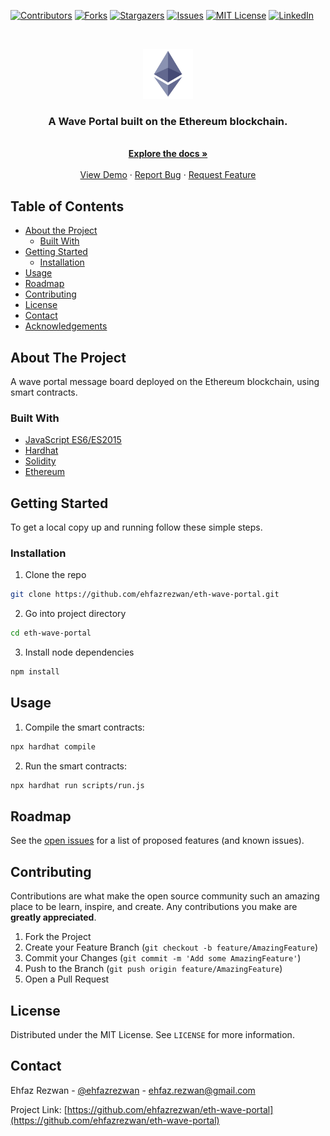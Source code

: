 <!--
*** Thanks for checking out this README Template. If you have a suggestion that would
*** make this better, please fork the repo and create a pull request or simply open
*** an issue with the tag "enhancement".
*** Thanks again! Now go create something AMAZING! :D
***
***
***
*** To avoid retyping too much info. Do a search and replace for the following:
*** github_username, eth-wave-portal, twitter_handle, email
-->

<!-- PROJECT SHIELDS -->
<!--
*** I'm using markdown "reference style" links for readability.
*** Reference links are enclosed in brackets [ ] instead of parentheses ( ).
*** See the bottom of this document for the declaration of the reference variables
*** for contributors-url, forks-url, etc. This is an optional, concise syntax you may use.
*** https://www.markdownguide.org/basic-syntax/#reference-style-links
-->

[![Contributors][contributors-shield]][contributors-url]
[![Forks][forks-shield]][forks-url]
[![Stargazers][stars-shield]][stars-url]
[![Issues][issues-shield]][issues-url]
[![MIT License][license-shield]][license-url]
[![LinkedIn][linkedin-shield]][linkedin-url]

<!-- PROJECT LOGO -->
<br />
<p align="center">
  <a href="https://github.com/ehfazrezwan/eth-wave-portal">
    <img src="images/logo.png" alt="Logo" width="80" height="80">
  </a>

  <h3 align="center">A Wave Portal built on the Ethereum blockchain.</h3>

  <p align="center">
    <br />
    <a href="https://github.com/ehfazrezwan/eth-wave-portal"><strong>Explore the docs »</strong></a>
    <br />
    <br />
    <a href="https://eth-wave-portal-38cce.web.app/" target = "_blank">View Demo</a>
    ·
    <a href="https://github.com/ehfazrezwan/eth-wave-portal/issues">Report Bug</a>
    ·
    <a href="https://github.com/ehfazrezwan/eth-wave-portal/issues">Request Feature</a>
  </p>
</p>

<!-- TABLE OF CONTENTS -->

## Table of Contents

- [About the Project](#about-the-project)
  - [Built With](#built-with)
- [Getting Started](#getting-started)
  - [Installation](#installation)
- [Usage](#usage)
- [Roadmap](#roadmap)
- [Contributing](#contributing)
- [License](#license)
- [Contact](#contact)
- [Acknowledgements](#acknowledgements)

<!-- ABOUT THE PROJECT -->

## About The Project

<!-- [![Product Name Screen Shot][product-screenshot]]() -->

A wave portal message board deployed on the Ethereum blockchain, using smart contracts.

### Built With

- [JavaScript ES6/ES2015](https://developer.mozilla.org/en-US/docs/Web/JavaScript)
- [Hardhat](https://hardhat.org/)
- [Solidity](https://docs.soliditylang.org/en/v0.8.11/)
- [Ethereum](https://ethereum.org/en/)

<!-- GETTING STARTED -->

## Getting Started

To get a local copy up and running follow these simple steps.

### Installation

1. Clone the repo

```sh
git clone https://github.com/ehfazrezwan/eth-wave-portal.git
```

2. Go into project directory

```sh
cd eth-wave-portal
```

3. Install node dependencies

```sh
npm install
```

<!-- USAGE EXAMPLES -->

## Usage

1. Compile the smart contracts:

```sh
npx hardhat compile
```

2. Run the smart contracts:

```sh
npx hardhat run scripts/run.js
```

<!-- ROADMAP -->

## Roadmap

See the [open issues](https://github.com/ehfazrezwan/eth-wave-portal/issues) for a list of proposed features (and known issues).

<!-- CONTRIBUTING -->

## Contributing

Contributions are what make the open source community such an amazing place to be learn, inspire, and create. Any contributions you make are **greatly appreciated**.

1. Fork the Project
2. Create your Feature Branch (`git checkout -b feature/AmazingFeature`)
3. Commit your Changes (`git commit -m 'Add some AmazingFeature'`)
4. Push to the Branch (`git push origin feature/AmazingFeature`)
5. Open a Pull Request

<!-- LICENSE -->

## License

Distributed under the MIT License. See `LICENSE` for more information.

<!-- CONTACT -->

## Contact

Ehfaz Rezwan - [@ehfazrezwan](https://www.linkedin.com/in/ehfaz-rezwan/) - ehfaz.rezwan@gmail.com

Project Link: [https://github.com/ehfazrezwan/eth-wave-portal](https://github.com/ehfazrezwan/eth-wave-portal)

<!-- MARKDOWN LINKS & IMAGES -->
<!-- https://www.markdownguide.org/basic-syntax/#reference-style-links -->

[contributors-shield]: https://img.shields.io/github/contributors/ehfazrezwan/eth-wave-portal
[contributors-url]: https://github.com/ehfazrezwan/eth-wave-portal/graphs/contributors
[forks-shield]: https://img.shields.io/github/forks/ehfazrezwan/eth-wave-portal
[forks-url]: https://github.com/ehfazrezwan/eth-wave-portal/network/members
[stars-shield]: https://img.shields.io/github/stars/ehfazrezwan/eth-wave-portal
[stars-url]: https://github.com/ehfazrezwan/eth-wave-portal/stargazers
[issues-shield]: https://img.shields.io/github/issues/ehfazrezwan/eth-wave-portal
[issues-url]: https://github.com/ehfazrezwan/eth-wave-portal/issues
[license-shield]: https://img.shields.io/github/license/ehfazrezwan/eth-wave-portal
[license-url]: https://github.com/ehfazrezwan/eth-wave-portal/blob/master/LICENSE.txt
[linkedin-shield]: https://img.shields.io/badge/-LinkedIn-black.svg?style=flat-square&logo=linkedin&colorB=555
[linkedin-url]: https://linkedin.com/in/ehfazrezwan
[product-screenshot]: images/app.png
